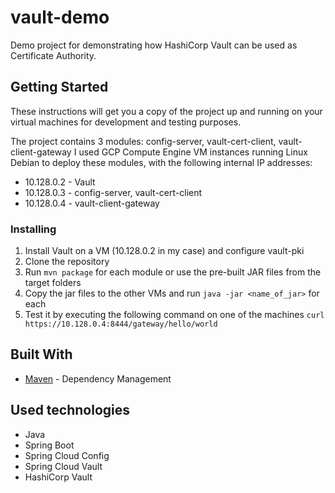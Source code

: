 # vault-demo
Demo project for demonstrating how HashiCorp Vault can be used as Certificate Authority.

## Getting Started

These instructions will get you a copy of the project up and running on your virtual machines for development and testing purposes.

The project contains 3 modules: config-server, vault-cert-client, vault-client-gateway
I used GCP Compute Engine VM instances running Linux Debian to deploy these modules, with the following internal IP addresses:

* 10.128.0.2 - Vault
* 10.128.0.3 - config-server, vault-cert-client
* 10.128.0.4 - vault-client-gateway

### Installing

1. Install Vault on a VM (10.128.0.2 in my case) and configure vault-pki
2. Clone the repository
3. Run ```mvn package``` for each module or use the pre-built JAR files from the target folders
4. Copy the jar files to the other VMs and run ```java -jar <name_of_jar>``` for each
5. Test it by executing the following command on one of the machines ```curl https://10.128.0.4:8444/gateway/hello/world```

## Built With

* [Maven](https://maven.apache.org/) - Dependency Management

## Used technologies

* Java
* Spring Boot
* Spring Cloud Config
* Spring Cloud Vault
* HashiCorp Vault
